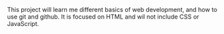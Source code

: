 This project will learn me different basics of web development, and how to use git and github.
It is focused on HTML and wil not include CSS or JavaScript.
